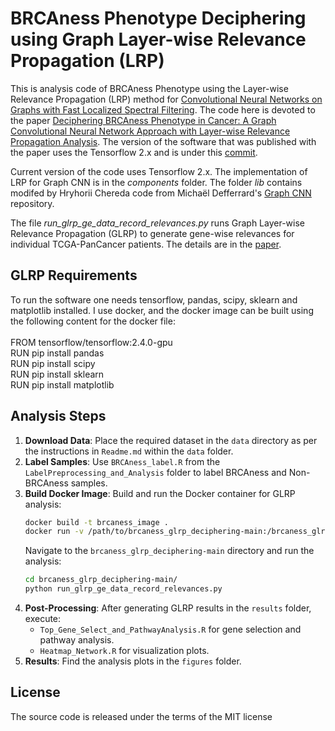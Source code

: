# BRCAness Phenotype Deciphering using Graph Layer-wise Relevance Propagation (LRP)
This is analysis code of BRCAness Phenotype using the Layer-wise Relevance Propagation (LRP) method for [Convolutional Neural Networks on Graphs with Fast Localized Spectral Filtering](https://arxiv.org/abs/1606.09375).
The code here is devoted to the paper [Deciphering BRCAness Phenotype in Cancer: A Graph Convolutional Neural Network Approach with Layer-wise Relevance Propagation Analysis](paperlink).
The version of the software that was published with the paper uses the Tensorflow 2.x and is under this [commit](https://gitlab.gwdg.de/MedBioinf/mtb/brcaness_glrp_deciphering).  

Current version of the code uses Tensorflow 2.x.
The implementation of LRP for Graph CNN is in the *components* folder.
The folder *lib* contains modifed by Hryhorii Chereda code from Michaël Defferrard's [Graph CNN](https://github.com/mdeff/cnn_graph) repository.

The file *run_glrp_ge_data_record_relevances.py* runs Graph Layer-wise Relevance Propagation (GLRP) to generate gene-wise relevances for individual TCGA-PanCancer patients. 
The details are in the [paper](paperlink).

    
## GLRP Requirements
To run the software one needs tensorflow, pandas, scipy, sklearn and matplotlib installed. I use docker, and the docker image can be built using the following content for the docker file:
<br>
<br>
FROM tensorflow/tensorflow:2.4.0-gpu  
RUN pip install pandas  
RUN pip install scipy  
RUN pip install sklearn  
RUN pip install matplotlib  

## Analysis Steps
1. **Download Data**: Place the required dataset in the `data` directory as per the instructions in `Readme.md` within the `data` folder.
2. **Label Samples**: Use `BRCAness_label.R` from the `LabelPreprocessing_and_Analysis` folder to label BRCAness and Non-BRCAness samples.
3. **Build Docker Image**: Build and run the Docker container for GLRP analysis:
    ```bash
    docker build -t brcaness_image .
    docker run -v /path/to/brcaness_glrp_deciphering-main:/brcaness_glrp_deciphering-main --gpus device=<GPU_ID> -it brcaness_image bash
    ```
    Navigate to the `brcaness_glrp_deciphering-main` directory and run the analysis:
    ```bash
    cd brcaness_glrp_deciphering-main/
    python run_glrp_ge_data_record_relevances.py
    ```
4. **Post-Processing**: After generating GLRP results in the `results` folder, execute:
    - `Top_Gene_Select_and_PathwayAnalysis.R` for gene selection and pathway analysis.
    - `Heatmap_Network.R` for visualization plots.
5. **Results**: Find the analysis plots in the `figures` folder.



## License
The source code is released under the terms of the MIT license
